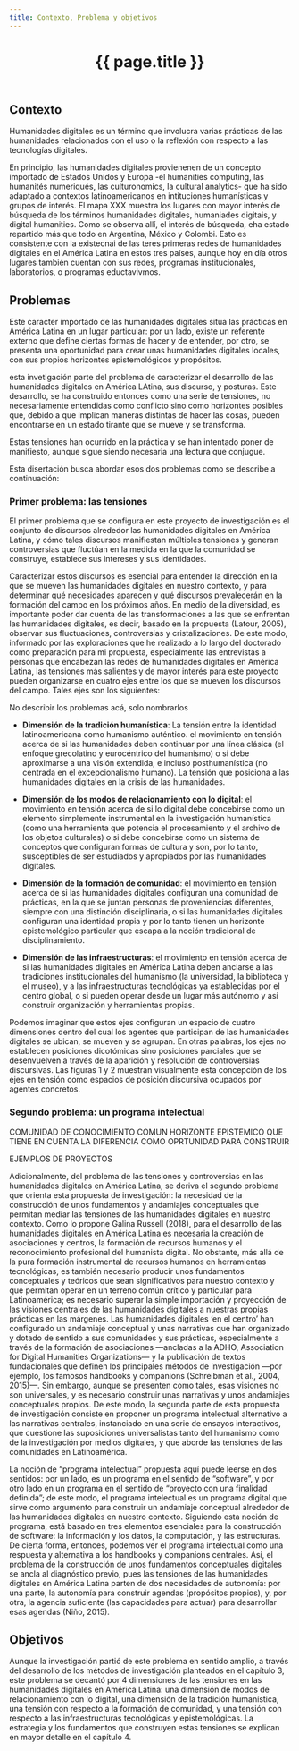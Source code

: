 ```yaml
---
title: Contexto, Problema y objetivos
---
```


<header class="chapter-headers">
  <h1>{{ page.title }}</h1>
</header>

## Contexto

Humanidades digitales es un término que involucra varias prácticas de las humanidades relacionados con el uso o la reflexión con respecto a las tecnologías digitales.

En principio, las humanidades digitales provienenen de un concepto importado de Estados Unidos y Europa -el humanities computing, las humanités numeriqués, las culturonomics, la cultural analytics- que ha sido adaptado a contextos latinoamericanos en intituciones humanísticas y grupos de interés. El mapa XXX muestra los lugares con mayor interés de búsqueda de los términos humanidades digitales, humaniades digitais, y digital humanities. Como se observa allí, el interés de búsqueda, eha estado repartido más que todo en Argentina, México y Colombi. Esto es consistente con la existecnai de las teres primeras redes de humanidades digitales en el América Latina en estos tres países, aunque hoy en día otros lugares también cuentan con sus redes, programas institucionales, laboratorios, o programas eductavivmos.

<sketch
  height="440px"
  src="./assets/sketches/contexto/trendsDH"
  caption='Los países con más interés de búsqueda de los términos "humanidades digitales", "humanidades digitais", "digital humanities" y "humanités numériques" entre 28/09/18 y 28/09/23 de acuerdo con <a href="https://trends.google.es/trends/explore?date=today%205-y&q=humanidades%20digitales,humanidades%20digitais,digital%20humanities,humanit%C3%A9s%20num%C3%A9riques&hl=es" target="_blank">Google trends</a>.'
/>

## Problemas

Este caracter importado de las humanidades digitales situa las prácticas en América Latina en un lugar particular: por un lado, existe un referente externo que define ciertas formas de hacer y de entender, por otro, se presenta una oportunidad para crear unas humanidades digitales locales, con sus propios horizontes epistemológicos y propósitos.

esta invetigación parte del problema de caracterizar el desarrollo de las humanidades digitales en América LAtina, sus discurso, y posturas. Este desarrollo, se ha construido entonces como una serie de tensiones, no necesariamente entendidas como conflicto sino como horizontes posibles que, debido a que implican maneras distintas de hacer las cosas, pueden encontrarse en un estado tirante que se mueve y se transforma.

Estas tensiones han ocurrido en la práctica y se han intentado poner de manifiesto, aunque sigue siendo necesaria una lectura que conjugue.

Esta disertación busca abordar esos dos problemas como se describe a continuación:

### Primer problema: las tensiones

El primer problema que se configura en este proyecto de investigación es el conjunto de discursos alrededor las humanidades digitales en América Latina, y cómo tales discursos manifiestan múltiples tensiones y generan controversias que fluctúan en la medida en la que la comunidad se construye, establece sus intereses y sus identidades.

Caracterizar estos discursos es esencial para entender la dirección en la que se mueven las humanidades digitales en nuestro contexto, y para determinar qué necesidades aparecen y qué discursos prevalecerán en la formación del campo en los próximos años. En medio de la diversidad, es importante poder dar cuenta de las transformaciones a las que se enfrentan las humanidades digitales, es decir, basado en la propuesta (Latour, 2005), observar sus fluctuaciones, controversias y cristalizaciones. De este modo, informado por las exploraciones que he realizado a lo largo del doctorado como preparación para mi propuesta, especialmente las entrevistas a personas que encabezan las redes de humanidades digitales en América Latina, las tensiones más salientes y de mayor interés para este proyecto pueden organizarse en cuatro ejes entre los que se mueven los discursos del campo. Tales ejes son los siguientes:

No describir los problemas acá, solo nombrarlos

- **Dimensión de la tradición humanística**:  La tensión entre la identidad latinoamericana como humanismo auténtico. el movimiento en tensión acerca de si las humanidades deben continuar por una línea clásica (el enfoque grecolatino y eurocéntrico del humanismo) o si debe aproximarse a una visión extendida, e incluso posthumanística (no centrada en el excepcionalismo humano). La tensión que posiciona a las humanidades digitales en la crisis de las humanidades.

- **Dimensión de los modos de relacionamiento con lo digital**: el movimiento en tensión acerca de si lo digital debe concebirse como un elemento simplemente instrumental en la investigación humanística (como una herramienta que potencia el procesamiento y el archivo de los objetos culturales) o si debe concebirse como un sistema de conceptos que configuran formas de cultura y son, por lo tanto, susceptibles de ser estudiados y apropiados por las humanidades digitales.

- **Dimensión de la formación de comunidad**: el movimiento en tensión acerca de si las humanidades digitales configuran una comunidad de prácticas, en la que se juntan personas de proveniencias diferentes, siempre con una distinción disciplinaria, o si las humanidades digitales configuran una identidad propia y por lo tanto tienen un horizonte epistemológico particular que escapa a la noción tradicional de disciplinamiento.

- **Dimensión de las infraestructuras**: el movimiento en tensión acerca de si las humanidades digitales en América Latina deben anclarse a las tradiciones institucionales del humanismo (la universidad, la biblioteca y el museo), y a las infraestructuras tecnológicas ya establecidas por el centro global, o si pueden operar desde un lugar más autónomo y así construir organización y herramientas propias.

Podemos imaginar que estos ejes configuran un espacio de cuatro dimensiones dentro del cual los agentes que participan de las humanidades digitales se ubican, se mueven y se agrupan. En otras palabras, los ejes no establecen posiciones dicotómicas sino posiciones parciales que se desenvuelven a través de la aparición y resolución de controversias discursivas. Las figuras 1 y 2 muestran visualmente esta concepción de los ejes en tensión como espacios de posición discursiva ocupados por agentes concretos.

### Segundo problema: un programa intelectual

COMUNIDAD DE CONOCIMIENTO COMUN HORIZONTE EPISTEMICO QUE TIENE EN CUENTA LA DIFERENCIA COMO OPRTUNIDAD PARA CONSTRUIR

EJEMPLOS DE PROYECTOS

Adicionalmente, del problema de las tensiones y controversias en las humanidades digitales en América Latina, se deriva el segundo problema que orienta esta propuesta de investigación: la necesidad de la construcción de unos fundamentos y andamiajes conceptuales que permitan mediar las tensiones de las humanidades digitales en nuestro contexto. Como lo propone Galina Russell (2018), para el desarrollo de las humanidades digitales en América Latina es necesaria la creación de asociaciones y centros, la formación de recursos humanos y el reconocimiento profesional del humanista digital. No obstante, más allá de la pura formación instrumental de recursos humanos en herramientas tecnológicas, es también necesario producir unos fundamentos conceptuales y teóricos que sean significativos para nuestro contexto y que permitan operar en un terreno común crítico y particular para Latinoamérica; es necesario superar la simple importación y proyección de las visiones centrales de las humanidades digitales a nuestras propias prácticas en las márgenes. Las humanidades digitales ‘en el centro’ han configurado un andamiaje conceptual y unas narrativas que han organizado y dotado de sentido a sus comunidades y sus prácticas, especialmente a través de la formación de asociaciones —ancladas a la ADHO, Association for Digital Humanities Organizations— y la publicación de textos fundacionales que definen los principales métodos de investigación —por ejemplo, los famosos handbooks y companions (Schreibman et al., 2004, 2015)—. Sin embargo, aunque se presenten como tales, esas visiones no son universales, y es necesario construir unas narrativas y unos andamiajes conceptuales propios. De este modo, la segunda parte de esta propuesta de investigación consiste en proponer un programa intelectual alternativo a las narrativas centrales, instanciado en una serie de ensayos interactivos, que cuestione las suposiciones universalistas tanto del humanismo como de la investigación por medios digitales, y que aborde las tensiones de las comunidades en Latinoamérica.

La noción de “programa intelectual” propuesta aquí puede leerse en dos sentidos: por un lado, es un programa en el sentido de “software”, y por otro lado en un programa en el sentido de “proyecto con una finalidad definida”; de este modo, el programa intelectual es un programa digital que sirve como argumento para construir un andamiaje conceptual alrededor de las humanidades digitales en nuestro contexto. Siguiendo esta noción de programa, está basado en tres elementos esenciales para la construcción de software: la información y los datos, la computación, y las estructuras. De cierta forma, entonces, podemos ver el programa intelectual como una respuesta y alternativa a los handbooks y companions centrales. Así, el problema de la construcción de unos fundamentos conceptuales digitales se ancla al diagnóstico previo, pues las tensiones de las humanidades digitales en América Latina parten de dos necesidades de autonomía: por una parte, la autonomía para construir agendas (propósitos propios), y, por otra, la agencia suficiente (las capacidades para actuar) para desarrollar esas agendas (Niño, 2015).

## Objetivos

Aunque la investigación partió de este problema en sentido amplio, a través del desarrollo de los métodos de investigación planteados en el capítulo 3, este problema se decantó por 4 dimensiones de las tensiones en las humanidades digitales en América Latina: una dimensión de modos de relacionamiento con lo digital, una dimensión de la tradición humanística, una tensión con respecto a la formación de comunidad, y una tensión con respecto a las infraestructuras tecnológicas y epistemológicas. La estrategia y los fundamentos que construyen estas tensiones se explican en mayor detalle en el capítulo 4.